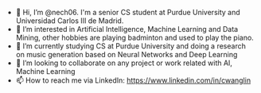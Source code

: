 - 👋 Hi, I’m @nech06. I'm a senior CS student at Purdue University and Universidad Carlos III de Madrid.
- 👀 I’m interested in Artificial Intelligence, Machine Learning and Data Mining, other hobbies are playing badminton and used to play the piano.
- 🌱 I’m currently studying CS at Purdue University and doing a research on music generation based on Neural Networks and Deep Learning
- 💞️ I’m looking to collaborate on any project or work related with AI, Machine Learning
- 📫 How to reach me via LinkedIn: https://www.linkedin.com/in/cwanglin

<!---
nech06/nech06 is a ✨ special ✨ repository because its `README.md` (this file) appears on your GitHub profile.
You can click the Preview link to take a look at your changes.
--->
